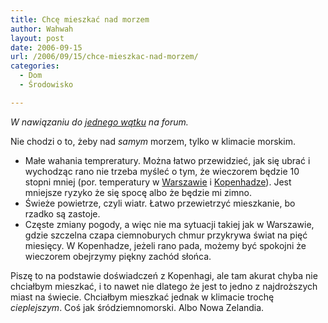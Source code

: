 ```yaml
---
title: Chcę mieszkać nad morzem
author: Wahwah
layout: post
date: 2006-09-15
url: /2006/09/15/chce-mieszkac-nad-morzem/
categories:
  - Dom
  - Środowisko

---
```

_W nawiązaniu do [jednego wątku][1] na forum._

Nie chodzi o to, żeby nad _samym_ morzem, tylko w klimacie morskim.

  * Małe wahania tempreratury. Można łatwo przewidzieć, jak się ubrać i wychodząc rano nie trzeba myśleć o tym, że wieczorem będzie 10 stopni mniej (por. temperatury w [Warszawie][2] i [Kopenhadze][3]). Jest mniejsze ryzyko że się spocę albo że będzie mi zimno.
  * Świeże powietrze, czyli wiatr. Łatwo przewietrzyć mieszkanie, bo rzadko są zastoje.
  * Częste zmiany pogody, a więc nie ma sytuacji takiej jak w Warszawie, gdzie szczelna czapa ciemnoburych chmur przykrywa świat na pięć miesięcy. W Kopenhadze, jeżeli rano pada, możemy być spokojni że wieczorem obejrzymy piękny zachód słońca.

Piszę to na podstawie doświadczeń z Kopenhagi, ale tam akurat chyba nie chciałbym mieszkać, i to nawet nie dlatego że jest to jedno z najdroższych miast na świecie. Chciałbym mieszkać jednak w klimacie trochę _cieplejszym_. Coś jak śródziemnomorski. Albo Nowa Zelandia.

 [1]: http://www.atopowe-zapalenie.pl/forum/viewtopic.php?t=2056
 [2]: http://meteo.icm.edu.pl/java/mgram.php?x=18&y=13&lang=0&ver=&ikonka=0 "Temperatury w Warszawie"
 [3]: http://meteo.icm.edu.pl/java/mgram.php?x=8&y=21&lang=0&ver=&ikonka=0 "Temperatury w Kopenhadze"